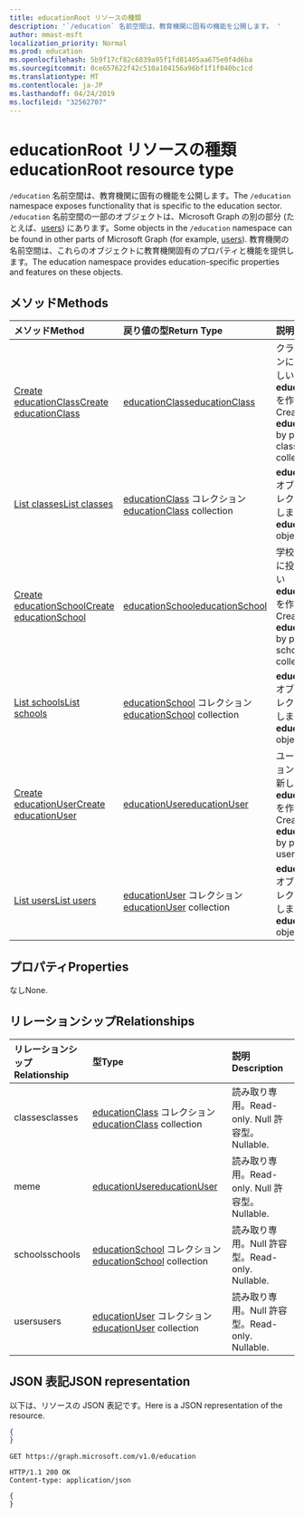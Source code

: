 ```yaml
---
title: educationRoot リソースの種類
description: '`/education` 名前空間は、教育機関に固有の機能を公開します。 '
author: mmast-msft
localization_priority: Normal
ms.prod: education
ms.openlocfilehash: 5b9f17cf82c6839a95f1fd81405aa675e0f4d6ba
ms.sourcegitcommit: 0ce657622f42c510a104156a96bf1f1f040bc1cd
ms.translationtype: MT
ms.contentlocale: ja-JP
ms.lasthandoff: 04/24/2019
ms.locfileid: "32562707"
---
```

# <a name="educationroot-resource-type"></a><span data-ttu-id="9318b-103">educationRoot リソースの種類</span><span class="sxs-lookup"><span data-stu-id="9318b-103">educationRoot resource type</span></span>

<span data-ttu-id="9318b-104">`/education` 名前空間は、教育機関に固有の機能を公開します。</span><span class="sxs-lookup"><span data-stu-id="9318b-104">The `/education` namespace exposes functionality that is specific to the education sector.</span></span> <span data-ttu-id="9318b-105">`/education` 名前空間の一部のオブジェクトは、Microsoft Graph の別の部分 (たとえば、[users](user.md)) にあります。</span><span class="sxs-lookup"><span data-stu-id="9318b-105">Some objects in the `/education` namespace can be found in other parts of Microsoft Graph (for example, [users](user.md)).</span></span> <span data-ttu-id="9318b-106">教育機関の名前空間は、これらのオブジェクトに教育機関固有のプロパティと機能を提供します。</span><span class="sxs-lookup"><span data-stu-id="9318b-106">The education namespace provides education-specific properties and features on these objects.</span></span>

## <a name="methods"></a><span data-ttu-id="9318b-107">メソッド</span><span class="sxs-lookup"><span data-stu-id="9318b-107">Methods</span></span>

| <span data-ttu-id="9318b-108">メソッド</span><span class="sxs-lookup"><span data-stu-id="9318b-108">Method</span></span>           | <span data-ttu-id="9318b-109">戻り値の型</span><span class="sxs-lookup"><span data-stu-id="9318b-109">Return Type</span></span>    |<span data-ttu-id="9318b-110">説明</span><span class="sxs-lookup"><span data-stu-id="9318b-110">Description</span></span>|
|:---------------|:--------|:----------|
|[<span data-ttu-id="9318b-111">Create educationClass</span><span class="sxs-lookup"><span data-stu-id="9318b-111">Create educationClass</span></span>](../api/educationroot-post-classes.md) |[<span data-ttu-id="9318b-112">educationClass</span><span class="sxs-lookup"><span data-stu-id="9318b-112">educationClass</span></span>](educationclass.md)| <span data-ttu-id="9318b-113">クラス コレクションに投稿して、新しい **educationClass** を作成します。</span><span class="sxs-lookup"><span data-stu-id="9318b-113">Create a new **educationClass** by posting to the classes collection.</span></span>|
|[<span data-ttu-id="9318b-114">List classes</span><span class="sxs-lookup"><span data-stu-id="9318b-114">List classes</span></span>](../api/educationroot-list-classes.md) |<span data-ttu-id="9318b-115">[educationClass](educationclass.md) コレクション</span><span class="sxs-lookup"><span data-stu-id="9318b-115">[educationClass](educationclass.md) collection</span></span>| <span data-ttu-id="9318b-116">**educationClass** オブジェクト コレクションを取得します。</span><span class="sxs-lookup"><span data-stu-id="9318b-116">Get an **educationClass** object collection.</span></span>|
|[<span data-ttu-id="9318b-117">Create educationSchool</span><span class="sxs-lookup"><span data-stu-id="9318b-117">Create educationSchool</span></span>](../api/educationroot-post-schools.md) |[<span data-ttu-id="9318b-118">educationSchool</span><span class="sxs-lookup"><span data-stu-id="9318b-118">educationSchool</span></span>](educationschool.md)| <span data-ttu-id="9318b-119">学校コレクションに投稿して、新しい **educationSchool** を作成します。</span><span class="sxs-lookup"><span data-stu-id="9318b-119">Create a new **educationSchool** by posting to the schools collection.</span></span>|
|[<span data-ttu-id="9318b-120">List schools</span><span class="sxs-lookup"><span data-stu-id="9318b-120">List schools</span></span>](../api/educationroot-list-schools.md) |<span data-ttu-id="9318b-121">[educationSchool](educationschool.md) コレクション</span><span class="sxs-lookup"><span data-stu-id="9318b-121">[educationSchool](educationschool.md) collection</span></span>| <span data-ttu-id="9318b-122">**educationSchool** オブジェクト コレクションを取得します。</span><span class="sxs-lookup"><span data-stu-id="9318b-122">Get an **educationSchool** object collection.</span></span>|
|[<span data-ttu-id="9318b-123">Create educationUser</span><span class="sxs-lookup"><span data-stu-id="9318b-123">Create educationUser</span></span>](../api/educationroot-post-users.md) |[<span data-ttu-id="9318b-124">educationUser</span><span class="sxs-lookup"><span data-stu-id="9318b-124">educationUser</span></span>](educationuser.md)| <span data-ttu-id="9318b-125">ユーザー コレクションに投稿して、新しい **educationUser** を作成します。</span><span class="sxs-lookup"><span data-stu-id="9318b-125">Create a new **educationUser** by posting to the users collection.</span></span>|
|[<span data-ttu-id="9318b-126">List users</span><span class="sxs-lookup"><span data-stu-id="9318b-126">List users</span></span>](../api/educationroot-list-users.md) |<span data-ttu-id="9318b-127">[educationUser](educationuser.md) コレクション</span><span class="sxs-lookup"><span data-stu-id="9318b-127">[educationUser](educationuser.md) collection</span></span>| <span data-ttu-id="9318b-128">**educationUser** オブジェクト コレクションを取得します。</span><span class="sxs-lookup"><span data-stu-id="9318b-128">Get an **educationUser** object collection.</span></span>|

## <a name="properties"></a><span data-ttu-id="9318b-129">プロパティ</span><span class="sxs-lookup"><span data-stu-id="9318b-129">Properties</span></span>
<span data-ttu-id="9318b-130">なし</span><span class="sxs-lookup"><span data-stu-id="9318b-130">None.</span></span>

## <a name="relationships"></a><span data-ttu-id="9318b-131">リレーションシップ</span><span class="sxs-lookup"><span data-stu-id="9318b-131">Relationships</span></span>
| <span data-ttu-id="9318b-132">リレーションシップ</span><span class="sxs-lookup"><span data-stu-id="9318b-132">Relationship</span></span> | <span data-ttu-id="9318b-133">型</span><span class="sxs-lookup"><span data-stu-id="9318b-133">Type</span></span>   |<span data-ttu-id="9318b-134">説明</span><span class="sxs-lookup"><span data-stu-id="9318b-134">Description</span></span>|
|:---------------|:--------|:----------|
|<span data-ttu-id="9318b-135">classes</span><span class="sxs-lookup"><span data-stu-id="9318b-135">classes</span></span>|<span data-ttu-id="9318b-136">[educationClass](educationclass.md) コレクション</span><span class="sxs-lookup"><span data-stu-id="9318b-136">[educationClass](educationclass.md) collection</span></span>| <span data-ttu-id="9318b-137">読み取り専用。</span><span class="sxs-lookup"><span data-stu-id="9318b-137">Read-only.</span></span> <span data-ttu-id="9318b-138">Null 許容型。</span><span class="sxs-lookup"><span data-stu-id="9318b-138">Nullable.</span></span>|
|<span data-ttu-id="9318b-139">me</span><span class="sxs-lookup"><span data-stu-id="9318b-139">me</span></span>|[<span data-ttu-id="9318b-140">educationUser</span><span class="sxs-lookup"><span data-stu-id="9318b-140">educationUser</span></span>](educationuser.md)| <span data-ttu-id="9318b-141">読み取り専用。</span><span class="sxs-lookup"><span data-stu-id="9318b-141">Read-only.</span></span> <span data-ttu-id="9318b-142">Null 許容型。</span><span class="sxs-lookup"><span data-stu-id="9318b-142">Nullable.</span></span>|
|<span data-ttu-id="9318b-143">schools</span><span class="sxs-lookup"><span data-stu-id="9318b-143">schools</span></span>|<span data-ttu-id="9318b-144">[educationSchool](educationschool.md) コレクション</span><span class="sxs-lookup"><span data-stu-id="9318b-144">[educationSchool](educationschool.md) collection</span></span>| <span data-ttu-id="9318b-p104">読み取り専用。Null 許容型。</span><span class="sxs-lookup"><span data-stu-id="9318b-p104">Read-only. Nullable.</span></span>|
|<span data-ttu-id="9318b-147">users</span><span class="sxs-lookup"><span data-stu-id="9318b-147">users</span></span>|<span data-ttu-id="9318b-148">[educationUser](educationuser.md) コレクション</span><span class="sxs-lookup"><span data-stu-id="9318b-148">[educationUser](educationuser.md) collection</span></span>| <span data-ttu-id="9318b-p105">読み取り専用。Null 許容型。</span><span class="sxs-lookup"><span data-stu-id="9318b-p105">Read-only. Nullable.</span></span>|

## <a name="json-representation"></a><span data-ttu-id="9318b-151">JSON 表記</span><span class="sxs-lookup"><span data-stu-id="9318b-151">JSON representation</span></span>
<span data-ttu-id="9318b-152">以下は、リソースの JSON 表記です。</span><span class="sxs-lookup"><span data-stu-id="9318b-152">Here is a JSON representation of the resource.</span></span>

<!--{
  "blockType": "resource",
  "optionalProperties": [],
  "baseType": "microsoft.graph.entity",
  "@odata.type": "microsoft.graph.educationRoot"
}-->

```json
{
}
```

<!-- {
  "blockType": "request",
  "name": "get_education"
}-->
```http
GET https://graph.microsoft.com/v1.0/education
```

<!-- {
  "blockType": "response",
  "truncated": true,
  "@odata.type": "microsoft.graph.educationRoot"
} -->
```http
HTTP/1.1 200 OK
Content-type: application/json

{
}
```

<!-- uuid: 8fcb5dbc-d5aa-4681-8e31-b001d5168d79
2015-10-25 14:57:30 UTC -->
<!-- {
  "type": "#page.annotation",
  "description": "educationRoot resource",
  "keywords": "",
  "section": "documentation",
  "tocPath": ""
}-->
